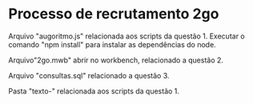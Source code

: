 # Processo de recrutamento 2go

Arquivo "augoritmo.js" relacionada aos scripts da questão 1. Executar o comando "npm install" para instalar as dependências do node.

Arquivo"2go.mwb" abrir no workbench, relacionado a questão 2.

Arquivo "consultas.sql" relacionado a questão 3.

Pasta "texto-" relacionada aos scripts da questão 1. 



